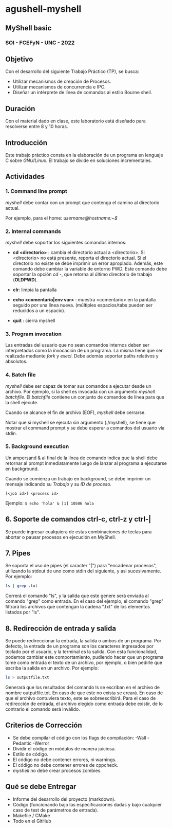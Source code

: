# agushell-myshell
## MyShell basic
### SOI - FCEFyN - UNC - 2022


## Objetivo
Con el desarrollo del siguiente Trabajo Práctico (TP), se busca:

- Utilizar mecanismos de creación de Procesos.
- Utilizar mecanismos de concurrencia e IPC.
- Diseñar un intérprete de línea de comandos al estilo Bourne shell.


## Duración
Con el material dado en clase, este laboratorio está diseñado para resolverse entre 8 y 10 horas.


## Introducción
Este trabajo práctico consta en la elaboración de un programa en lenguaje C sobre _GNU/Linux_. El trabajo se divide en soluciones incrementales.


## Actividades
### 1. Command line prompt
_myshell_ debe contar con un prompt que contenga el camino al directorio actual.

Por ejemplo, para el home: _username@hostname:~$_



### 2. Internal commands
_myshell_ debe soportar los siguientes comandos internos:

- __cd \<directorio\>__ : cambia el directorio actual a \<directorio\>. Si \<directorio\> no está presente, reporta el directorio actual. Si el directorio no existe se debe imprimir un error apropiado. Además, este comando debe cambiar la variable de entorno PWD. 
Este comando debe soportar la opción *cd -*, que retorna al último directorio de trabajo (__OLDPWD__).

- __clr__: limpia la pantalla

- __echo \<comentario\|env var\>__ : muestra \<comentario\> en la pantalla seguido por una línea nueva. (múltiples espacios\/tabs pueden ser reducidos a un espacio).

- __quit__ : cierra myshell

### 3. Program invocation
Las entradas del usuario que no sean comandos internos deben ser interpretados como la invocación de un programa. La misma tiene que ser realizada mediante _fork_ y _execl_. Debe además soportar paths relativos y absolutos.


### 4. Batch file
_myshell_ debe ser capaz de tomar sus comandos a ejecutar desde un archivo. Por ejemplo, si la shell es invocada con un argumento _myshell batchfile_. El _batchfile_ contiene un conjunto de comandos de línea para que la shell ejecute. 

Cuando se alcance el fin de archivo (EOF), _myshell_ debe cerrarse.

Notar que si myshell se ejecuta sin argumento (.\/myshell), se tiene que mostrar el command prompt y se debe esperar a comandos del usuario vía stdin.

### 5. Background execution
Un ampersand & al final de la línea de comando indica que la shell debe retornar al prompt inmediatamente luego de lanzar al programa a ejecutarse en background.

Cuando se comienza un trabajo en background, se debe imprimir un mensaje indicando su _Trabajo_ y su _ID de proceso_.

`[<job id>] <process id>`

Ejemplo:
`$ echo 'hola' &
[1] 10506
hola`

## 6. Soporte de comandos ctrl-c, ctrl-z y ctrl-|
Se puede ingresar cualquiera de estas combinaciones de teclas para abortar o pausar procesos en ejecución en MyShell.

## 7. Pipes
Se soporta el uso de pipes (el caracter "|") para "encadenar procesos", utilizando la stdout de uno como stdin del siguiente, y asi sucesivamente. Por ejemplo:
```bash
ls | grep .txt           
```
Correrá el comando "ls", y la salida que este genere será enviada al comando "grep" como entrada. En el caso del ejemplo, el comando "grep" filtrará los archivos que contengan la cadena ".txt" de los elementos listados por "ls".

## 8. Redirección de entrada y salida
Se puede redireccionar la entrada, la salida o ambos de un programa. Por defecto, la entrada de un programa son los caracteres ingresados por teclado por el usuario, y la terminal es la salida. Con esta funcionalidad, podemos cambiar este comportamiento, pudiendo hacer que un programa tome como entrada el texto de un archivo, por ejemplo, o bien pedirle que escriba la salida en un archivo. Por ejemplo:
```bash
ls > outputfile.txt          
```
Generará que los resultados del comando ls se escriban en el archivo de nombre outputfile.txt. En caso de que este no exista se creará. En caso de que el archivo contuviera texto, este se sobreescribirá. Para el caso de redirección de entrada, el archivo elegido como entrada debe existir, de lo contrario el comando será inválido.

## Criterios de Corrección
- Se debe compilar el código con los flags de compilación: -Wall -Pedantic -Werror 
- Dividir el código en módulos de manera juiciosa.
- Estilo de código.
- El código no debe contener errores, ni warnings.
- El código no debe contener errores de cppcheck.
- _myshell_ no debe crear procesos zombies.

## Qué se debe Entregar
- Informe del desarrollo del proyecto (markdown).
- Código (funcionando bajo las especificaciones dadas y bajo cualquier caso de test de parámetros de entrada).
- Makefile / CMake
- Todo en el GitHub


